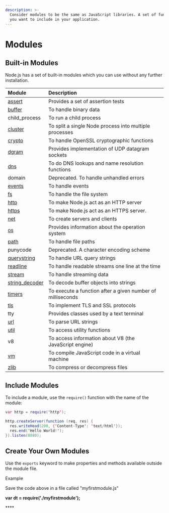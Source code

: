 ```yaml
---
description: >-
  Consider modules to be the same as JavaScript libraries. A set of functions
  you want to include in your application.
---
```


# Modules

## Built-in Modules

 Node.js has a set of built-in modules which you can use without any further installation.

| Module | Description |
| :--- | :--- |
| [assert](https://www.w3schools.com/nodejs/ref_assert.asp) | Provides a set of assertion tests |
| [buffer](https://www.w3schools.com/nodejs/ref_buffer.asp) | To handle binary data |
| child\_process | To run a child process |
| [cluster](https://www.w3schools.com/nodejs/ref_cluster.asp) | To split a single Node process into multiple processes |
| [crypto](https://www.w3schools.com/nodejs/ref_crypto.asp) | To handle OpenSSL cryptographic functions |
| [dgram](https://www.w3schools.com/nodejs/ref_dgram.asp) | Provides implementation of UDP datagram sockets |
| [dns](https://www.w3schools.com/nodejs/ref_dns.asp) | To do DNS lookups and name resolution functions |
| domain | Deprecated. To handle unhandled errors |
| [events](https://www.w3schools.com/nodejs/ref_events.asp) | To handle events |
| [fs](https://www.w3schools.com/nodejs/ref_fs.asp) | To handle the file system |
| [http](https://www.w3schools.com/nodejs/ref_http.asp) | To make Node.js act as an HTTP server |
| [https](https://www.w3schools.com/nodejs/ref_https.asp) | To make Node.js act as an HTTPS server. |
| [net](https://www.w3schools.com/nodejs/ref_net.asp) | To create servers and clients |
| [os](https://www.w3schools.com/nodejs/ref_os.asp) | Provides information about the operation system |
| [path](https://www.w3schools.com/nodejs/ref_path.asp) | To handle file paths |
| punycode | Deprecated. A character encoding scheme |
| [querystring](https://www.w3schools.com/nodejs/ref_querystring.asp) | To handle URL query strings |
| [readline](https://www.w3schools.com/nodejs/ref_readline.asp) | To handle readable streams one line at the time |
| [stream](https://www.w3schools.com/nodejs/ref_stream.asp) | To handle streaming data |
| [string\_decoder](https://www.w3schools.com/nodejs/ref_string_decoder.asp) | To decode buffer objects into strings |
| [timers](https://www.w3schools.com/nodejs/ref_timers.asp) | To execute a function after a given number of milliseconds |
| [tls](https://www.w3schools.com/nodejs/ref_tls.asp) | To implement TLS and SSL protocols |
| tty | Provides classes used by a text terminal |
| [url](https://www.w3schools.com/nodejs/ref_url.asp) | To parse URL strings |
| [util](https://www.w3schools.com/nodejs/ref_util.asp) | To access utility functions |
| v8 | To access information about V8 \(the JavaScript engine\) |
| [vm](https://www.w3schools.com/nodejs/ref_vm.asp) | To compile JavaScript code in a virtual machine |
| [zlib](https://www.w3schools.com/nodejs/ref_zlib.asp) | To compress or decompress files |

## Include Modules

 To include a module, use the `require()` function with the name of the module:

```java
var http = require('http');

http.createServer(function (req, res) {
  res.writeHead(200, {'Content-Type': 'text/html'});
  res.end('Hello World!');
}).listen(8080);
```

## Create Your Own Modules

 Use the `exports` keyword to make properties and methods available outside the module file.  

Example

Save the code above in a file called "myfirstmodule.js"

 **var dt = require\('./myfirstmodule'\);**

\*\*\*\*

